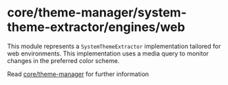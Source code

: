 # core/theme-manager/system-theme-extractor/engines/web

This module represents a `SystemThemeExtractor` implementation tailored for web environments.
This implementation uses a media query to monitor changes in the preferred color scheme.

Read [core/theme-manager](../../README.md) for further information

